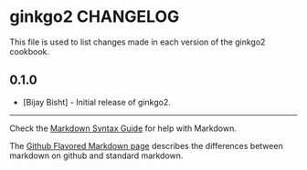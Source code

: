 ginkgo2 CHANGELOG
=================

This file is used to list changes made in each version of the ginkgo2 cookbook.

0.1.0
-----
- [Bijay Bisht] - Initial release of ginkgo2.

- - -
Check the [Markdown Syntax Guide](http://daringfireball.net/projects/markdown/syntax) for help with Markdown.

The [Github Flavored Markdown page](http://github.github.com/github-flavored-markdown/) describes the differences between markdown on github and standard markdown.

